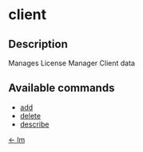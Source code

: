 # client

## Description

Manages License Manager Client data

## Available commands

- [add](./add.md)
- [delete](./delete.md)
- [describe](./describe.md)


[← lm](../index.md)